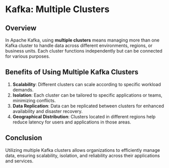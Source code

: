 # Kafka: Multiple Clusters

## Overview

In Apache Kafka, using **multiple clusters** means managing more than one Kafka cluster to handle data across different environments, regions, or business units. Each cluster functions independently but can be connected for various purposes.

## Benefits of Using Multiple Kafka Clusters

1. **Scalability**: Different clusters can scale according to specific workload demands.
2. **Isolation**: Each cluster can be tailored to specific applications or teams, minimizing conflicts.
3. **Data Replication**: Data can be replicated between clusters for enhanced availability and disaster recovery.
4. **Geographical Distribution**: Clusters located in different regions help reduce latency for users and applications in those areas.

## Conclusion

Utilizing multiple Kafka clusters allows organizations to efficiently manage data, ensuring scalability, isolation, and reliability across their applications and services.
